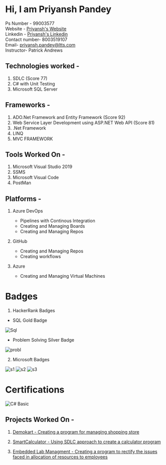 # Hi, I am Priyansh Pandey
Ps Number - 99003577  
Website - [Priyansh's Website](http://priyanshpandey.com)  
Linkedin - [Priyansh's Linkedin](https://in.linkedin.com/in/priyanshpandey3)  
Contact number- 8003519107  
Email- priyansh.pandey@ltts.com  
Instructor- Patrick Andrews

## Technologies worked - 

1. SDLC (Score 77)
2. C# with Unit Testing
3. Microsoft SQL Server 

## Frameworks -
1. ADO.Net Framework and Entity Framework (Score 92)
2. Web Service Layer Development using ASP.NET Web API (Score 81)
3. .Net Framework
4. LINQ
5. MVC FRAMEWORK

## Tools Worked On -
1. Microsoft Visual Studio 2019
2. SSMS
3. Microsoft Visual Code 
4. PostMan

## Platforms -
1. Azure DevOps

   * Pipelines with Continous Integration
   * Creating and Managing Boards 
   * Creating and Managing Repos
 
2. GitHub

   * Creating and Managing Repos
   * Creating workflows

3. Azure

   * Creating and Managing Virtual Machines
 
 
# Badges 

1. HackerRank Badges

 + SQL Gold Badge
 
![Sql](https://user-images.githubusercontent.com/78849681/112249286-7c59e980-8c7d-11eb-8d9b-291219ce6b9a.JPG)
  
  
 + Problem Solving Silver Badge

![probl](https://user-images.githubusercontent.com/78849681/112249281-78c66280-8c7d-11eb-875a-a0afd1f8f299.JPG)


2. Microsoft Badges

![s1](https://user-images.githubusercontent.com/78849681/112252175-9813be80-8c82-11eb-9095-836e6189f5a9.PNG)
![s2](https://user-images.githubusercontent.com/78849681/112252186-9d710900-8c82-11eb-9b4d-c063b1747919.PNG)
![s3](https://user-images.githubusercontent.com/78849681/112252193-a1049000-8c82-11eb-858d-bc9352c65bf3.PNG)




# Certifications
![C# Basic](https://user-images.githubusercontent.com/78849681/112249674-30f40b00-8c7e-11eb-8117-beda34acc7e7.png)


## Projects Worked On -
1. [Demokart - Creating a program for managing shopping store](https://github.com/99003577/DemoKart.git)


2. [SmartCalculator - Using SDLC approach to create a calculator program](https://github.com/99003577/SmartCalculator.git)

3. [Embedded Lab Managment - Creating a program to rectify the issues faced in allocation of resources to employees](https://priyanshpandey@dev.azure.com/priyanshpandey/99003577_Emb_Lab_Managment/_git/99003577_Emb_Lab_Managment)










